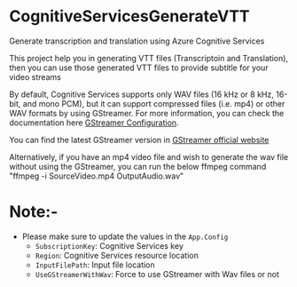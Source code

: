 # CognitiveServicesGenerateVTT
Generate transcription and translation using Azure Cognitive Services

This project help you in generating VTT files (Transcriptoin and Translation), then you can use those generated VTT files to provide subtitle for your video streams


By default, Cognitive Services supports only WAV files (16 kHz or 8 kHz, 16-bit, and mono PCM), but it can support compressed files (i.e. mp4) or other WAV formats by using GStreamer. For more information, you can check the documentation here [GStreamer Configuration](https://docs.microsoft.com/en-us/azure/cognitive-services/speech-service/how-to-use-codec-compressed-audio-input-streams?tabs=windows%2Cdebian%2Cjava-android%2Cterminal&pivots=programming-language-csharp#gstreamer-configuration).

You can find the latest GStreamer version in [GStreamer official website](https://gstreamer.freedesktop.org/)

Alternatively, if you have an mp4 video file and wish to generate the wav file without using the GStreamer, you can run the below ffmpeg command "ffmpeg -i SourceVideo.mp4 OutputAudio.wav"

# Note:-
+ Please make sure to update the values in the `App.Config`
   + `SubscriptionKey`: Cognitive Services key
   + `Region`: Cognitive Services resource location
   + `InputFilePath`: Input file location
   + `UseGStreamerWithWav`: Force to use GStreamer with Wav files or not


